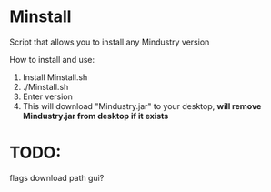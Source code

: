 # Minstall
Script that allows you to install any Mindustry version


How to install and use:
1. Install Minstall.sh
2. ./Minstall.sh
3. Enter version
4. This will download "Mindustry.jar" to your desktop, **will remove Mindustry.jar from desktop if it exists**

<h1>TODO:</h1>
  flags
  download path
  gui?
  
